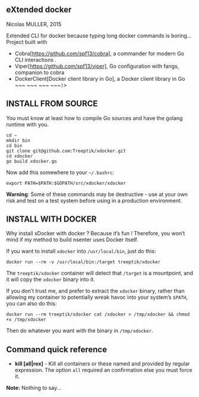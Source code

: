 ## eXtended docker

Nicolas MULLER, 2015

Extended CLI for docker because typing long docker commands is boring...
Project built with

* Cobra[https://github.com/spf13/cobra], a commander for modern Go CLI interactions .
* Viper[https://github.com/spf13/viper], Go configuration with fangs, companion to cobra
* DockerClient[Docker client library in Go], a Docker client library in Go
                                                                                                                                                                                                                                                                                                                                                                                                                                                                                                                                                                                                                                                                                                                                                                                                                                                                                                                                                                                                                                                    ~~~   ~~~   ~~~   ~~~`)`>
## INSTALL FROM SOURCE

You must know at least how to compile Go sources and have the golang runtime with you.
```
cd ~
mkdir bin
cd bin
git clone git@github.com:Treeptik/xdocker.git
cd xdocker
go build xdocker.go
```
Now add this somewhere to your ``~/.bashrc``:

```
export PATH=$PATH:$GOPATH/src/xdocker/xdocker
```

**Warning**: Some of these commands may be destructive - use at your own risk
and test on a test system before using in a production environment.

## INSTALL WITH DOCKER

Why install xDocker with docker ? Because it’s fun ! Therefore, you won’t mind if my method to build nsenter uses Docker itself.

If you want to install `xdocker` into `/usr/local/bin`, just do this:

    docker run --rm -v /usr/local/bin:/target treeptik/xdocker

The `treeptik/xdocker` container will detect that `/target` is a
mountpoint, and it will copy the `xdocker` binary into it.

If you don’t trust me, and prefer to extract the `xdocker` binary,
rather than allowing my container to potentially wreak havoc into
your system’s `$PATH`, you can also do this:

    docker run --rm treeptik/xdocker cat /xdocker > /tmp/xdocker && chmod +x /tmp/xdocker

Then do whatever you want with the binary in `/tmp/xdocker`.

## Command quick reference

* **kill [all|rex]** - Kill all containers or these named and provided by regular expression.
  The option ``all`` required an confirmation else you must force it.

**Note:** Nothing to say...
